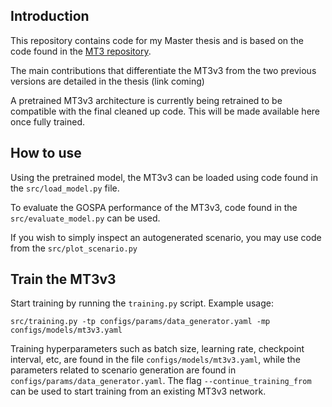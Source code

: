 ## Introduction
This repository contains code for my Master thesis and is based on the code found in the [MT3 repository](https://github.com/JulianoLagana/MT3/).

The main contributions that differentiate the MT3v3 from the two previous versions are detailed in the thesis (link coming)

A pretrained MT3v3 architecture is currently being retrained to be compatible with the final cleaned up code. This will be made available here once fully trained.

## How to use
Using the pretrained model, the MT3v3 can be loaded using code found in the `src/load_model.py` file.

To evaluate the GOSPA performance of the MT3v3, code found in the `src/evaluate_model.py` can be used.

If you wish to simply inspect an autogenerated scenario, you may use code from the `src/plot_scenario.py`


## Train the MT3v3
Start training by running the `training.py` script. Example usage:

```
src/training.py -tp configs/params/data_generator.yaml -mp configs/models/mt3v3.yaml
```

Training hyperparameters such as batch size, learning rate, checkpoint interval, etc, are found in the file `configs/models/mt3v3.yaml`, while the parameters related to scenario generation are found in `configs/params/data_generator.yaml`. The flag `--continue_training_from` can be used to start training from an existing MT3v3 network.


